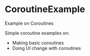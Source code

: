 # CoroutineExample
Example on Coroutines

Simple coroutine examples on:
- Making basic coroutines
- Doing UI change with coroutines
